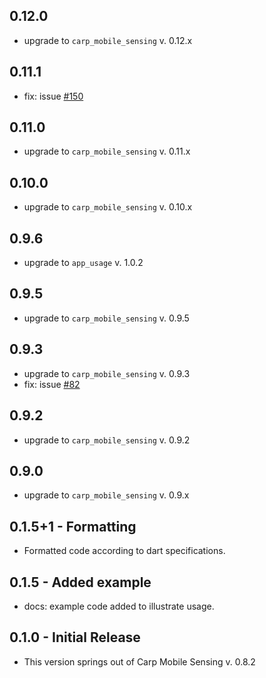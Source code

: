 ## 0.12.0
* upgrade to `carp_mobile_sensing` v. 0.12.x

## 0.11.1
* fix: issue [#150](https://github.com/cph-cachet/carp.sensing-flutter/issues/150)

## 0.11.0
* upgrade to `carp_mobile_sensing` v. 0.11.x

## 0.10.0
* upgrade to `carp_mobile_sensing` v. 0.10.x

## 0.9.6
* upgrade to `app_usage` v. 1.0.2

## 0.9.5
* upgrade to `carp_mobile_sensing` v. 0.9.5

## 0.9.3
* upgrade to `carp_mobile_sensing` v. 0.9.3
* fix: issue [#82](https://github.com/cph-cachet/carp.sensing-flutter/issues/82)

## 0.9.2
* upgrade to `carp_mobile_sensing` v. 0.9.2

## 0.9.0
* upgrade to `carp_mobile_sensing` v. 0.9.x

## 0.1.5+1 - Formatting
* Formatted code according to dart specifications.

## 0.1.5 - Added example
* docs: example code added to illustrate usage.

## 0.1.0 - Initial Release
* This version springs out of Carp Mobile Sensing v. 0.8.2
